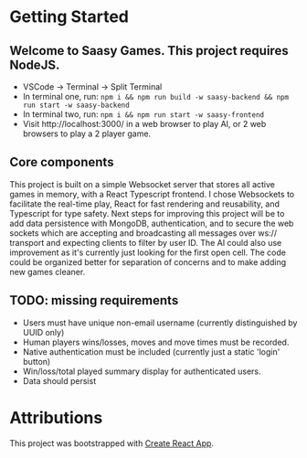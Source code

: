 # Getting Started

## Welcome to Saasy Games. This project requires NodeJS.
- VSCode -> Terminal -> Split Terminal
- In terminal one, run:
```npm i && npm run build -w saasy-backend && npm run start -w saasy-backend```
- In terminal two, run:
```npm i && npm run start -w saasy-frontend```
- Visit http://localhost:3000/ in a web browser to play AI, or 2 web browsers to play a 2 player game.

## Core components
This project is built on a simple Websocket server that stores all active games in memory, with a React Typescript frontend.  I chose Websockets to facilitate the real-time play, React for fast rendering and reusability, and Typescript for type safety.  Next steps for improving this project will be to add data persistence with MongoDB, authentication, and to secure the web sockets which are accepting and broadcasting all messages over ws:// transport and expecting clients to filter by user ID.  The AI could also use improvement as it's currently just looking for the first open cell.  The code could be organized better for separation of concerns and to make adding new games cleaner.

## TODO: missing requirements
- Users must have unique non-email username (currently distinguished by UUID only)
- Human players wins/losses, moves and move times must be recorded.
- Native authentication must be included (currently just a static 'login' button)
- Win/loss/total played summary display for authenticated users.
- Data should persist

# Attributions
This project was bootstrapped with [Create React App](https://github.com/facebook/create-react-app).

